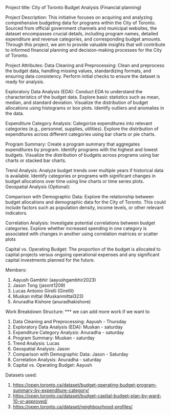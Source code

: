 Project title:  City of Toronto Budget Analysis (Financial planning)

Project Description: This initiative focuses on acquiring and analyzing comprehensive budgeting data for programs within the City of Toronto. Sourced from official government channels and municipal websites, the dataset encompasses crucial details, including program names, detailed expenditure and revenue categories, and corresponding budget amounts. Through this project, we aim to provide valuable insights that will contribute to informed financial planning and decision-making processes for the City of Toronto.

Project Attributes:
Data Cleaning and Preprocessing:
Clean and preprocess the budget data, handling missing values, standardizing formats, and ensuring data consistency. Perform initial checks to ensure the dataset is ready for analysis.

Exploratory Data Analysis (EDA):
Conduct EDA to understand the characteristics of the budget data.
Explore basic statistics such as mean, median, and standard deviation.
Visualize the distribution of budget allocations using histograms or box plots.
Identify outliers and anomalies in the data.

Expenditure Category Analysis:
Categorize expenditures into relevant categories (e.g., personnel, supplies, utilities).
Explore the distribution of expenditures across different categories using bar charts or pie charts.

Program Summary:
Create a program summary that aggregates expenditures by program.
Identify programs with the highest and lowest budgets.
Visualize the distribution of budgets across programs using bar charts or stacked bar charts.

Trend Analysis:
Analyze budget trends over multiple years if historical data is available.
Identify categories or programs with significant changes in budget allocations over time using line charts or time series plots.
Geospatial Analysis (Optional):

Comparison with Demographic Data:
Explore the relationship between budget allocations and demographic data for the City of Toronto. This could include factors such as population density, income levels, or other relevant indicators.

Correlation Analysis:
Investigate potential correlations between budget categories.
Explore whether increased spending in one category is associated with changes in another using correlation matrices or scatter plots

Capital vs. Operating Budget:
The proportion of the budget is allocated to capital projects versus ongoing operational expenses and any significant capital investments planned for the future.

Members:
1. Aayush Gambhir (aayushgambhir2023)
2. Jason Tong (jasont1209)
3. Lucas Antonio Girelli (Girellil)
4. Muskan mittal (Muskanmittal323)
5. Anuradha Kishore (anuradhakishore)

Work Breakdown Structure:
*** we can add more work if we want to 
1. Data Cleaning and Preprocessing: Aayush - Thursday
2. Exploratory Data Analysis (EDA): Muskan - saturday
3. Expenditure Category Analysis: Anuradha - saturday
4. Program Summary: Muskan - saturday
5. Trend Analysis: Lucas
6. Geospatial Analysis: Jason
7. Comparison with Demographic Data: Jason - Saturday
8. Correlation Analysis: Anuradha - saturday
9. Capital vs. Operating Budget: Aayush

Datasets used: 
1. https://open.toronto.ca/dataset/budget-operating-budget-program-summary-by-expenditure-category/
2. https://open.toronto.ca/dataset/budget-capital-budget-plan-by-ward-10-yr-approved/
3. https://open.toronto.ca/dataset/neighbourhood-profiles/
 
  




